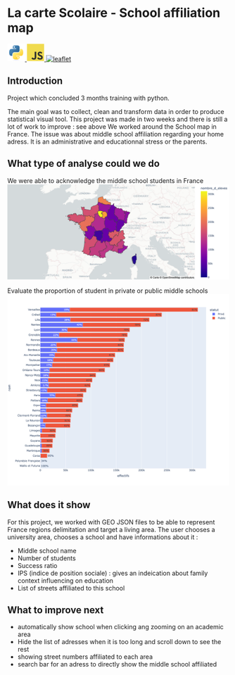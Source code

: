 # La carte Scolaire - School affiliation map
<a href="https://www.python.org" target="_blank" rel="noreferrer"> <img src="https://raw.githubusercontent.com/devicons/devicon/master/icons/python/python-original.svg" alt="python" width="40" height="40"/> </a> 
<a href="https://developer.mozilla.org/en-US/docs/Web/JavaScript" target="_blank" rel="noreferrer"> <img src="https://raw.githubusercontent.com/devicons/devicon/master/icons/javascript/javascript-original.svg" alt="javascript" width="40" height="40"/> </a>
<a href="https://developer.mozilla.org/en-US/docs/Web/JavaScript" target="_blank" rel="noreferrer"> <img src="https://www.vectorlogo.zone/logos/leafletjs/leafletjs-ar21.png" alt="leaflet" width="100" /> </a>
## Introduction
Project which concluded 3 months training with python. 

The main goal was to collect, clean and transform data in order to produce statistical visual tool. This project was made in two weeks and there is still a lot of work to improve : see above
We worked around the School map in France. The issue was about middle school affiliation regarding your home adress. It is an administrative and educationnal stress or the parents. 

## What type of analyse could we do
We were able to acknowledge the middle school students in France  
<img src="./assets/repartition_eleves.png" alt="Student repartition in France" width="800"/>  

Evaluate the proportion of student in private or public middle schools  
<img src="./assets/repartition_pub_priv.png" alt="Public or private middle school repartition" width="800"/>  


## What does it show
For this project, we worked with GEO JSON files to be able to represent France regions delimitation and target a living area. The user chooses a university area, chooses a school and have informations about it :
* Middle school name
* Number of students
* Success ratio
* IPS (indice de position sociale) : gives an indeication about family context influencing on education
* List of streets affiliated to this school


## What to improve next
* automatically show school when clicking ang zooming on an academic area
* Hide the list of adresses when it is too long and scroll down to see the rest
* showing street numbers affiliated to each area
* search bar for an adress to directly show the middle school affiliated
